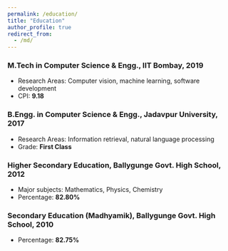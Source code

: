 ```yaml
---
permalink: /education/
title: "Education"
author_profile: true
redirect_from: 
  - /md/
---
```


### M.Tech in Computer Science & Engg., IIT Bombay, 2019
* Research Areas: Computer vision, machine learning, software development
* CPI: **9.18**

### B.Engg. in Computer Science & Engg., Jadavpur University, 2017
* Research Areas: Information retrieval, natural language processing
* Grade: **First Class**

### Higher Secondary Education, Ballygunge Govt. High School, 2012
* Major subjects: Mathematics, Physics, Chemistry
* Percentage: **82.80%**

### Secondary Education (Madhyamik), Ballygunge Govt. High School, 2010
* Percentage: **82.75%**
